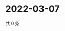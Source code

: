 # 2022-03-07

共 0 条

<!-- BEGIN WEIBO -->
<!-- 最后更新时间 Mon Mar 07 2022 02:00:43 GMT+0800 (China Standard Time) -->

<!-- END WEIBO -->
